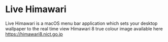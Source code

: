 # Live Himawari
Live Himawari is a macOS menu bar application which sets your desktop wallpaper to the real time view Himawari 8 true colour image available here https://himawari8.nict.go.jp
